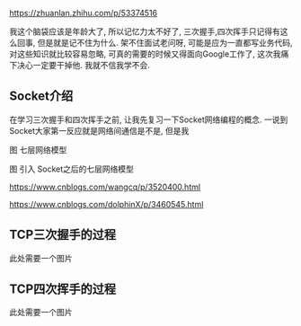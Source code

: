 https://zhuanlan.zhihu.com/p/53374516

我这个脑袋应该是年龄大了, 所以记忆力太不好了, 三次握手,四次挥手只记得有这么回事, 但是就是记不住为什么. 架不住面试老问呀, 可能是应为一直都写业务代码,
对这些知识就比较容易忽略, 可真的需要的时候又得面向Google工作了, 这次我痛下决心一定要干掉他. 我就不信我学不会.
## Socket介绍
在学习三次握手和四次挥手之前, 让我先复习一下Socket网络编程的概念. 一说到Socket大家第一反应就是网络间通信是不是, 但是我

图 七层网络模型

图 引入 Socket之后的七层网络模型


https://www.cnblogs.com/wangcq/p/3520400.html

https://www.cnblogs.com/dolphinX/p/3460545.html
## TCP三次握手的过程
此处需要一个图片

## TCP四次挥手的过程
此处需要一个图片